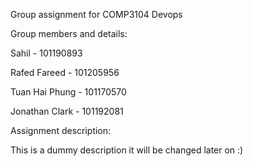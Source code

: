 Group assignment for COMP3104 Devops

Group members and details:

Sahil - 101190893

Rafed Fareed - 101205956

Tuan Hai Phung - 101170570

Jonathan Clark - 101192081 

Assignment description:

This is a dummy description it will be changed later on :)
